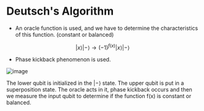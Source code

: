 # Deutsch's Algorithm


- An oracle function is used, and we have to determine the characteristics of this function. (constant or balanced)

$$
|x\rangle |-\rangle \rightarrow (-1)^{f(x)} |x\rangle |-\rangle
$$

- Phase kickback phenomenon is used.

![image](https://www.researchgate.net/publication/342979428/figure/fig2/AS:913917110919170@1594906227180/The-Deutsch-Algorithm.jpg)

The lower qubit is initialized in the $|-\rangle$ state. The upper qubit is put in a superposition state. The oracle acts in it, phase kickback occurs and then we measure the input qubit to determine if the function f(x) is constant or balanced.